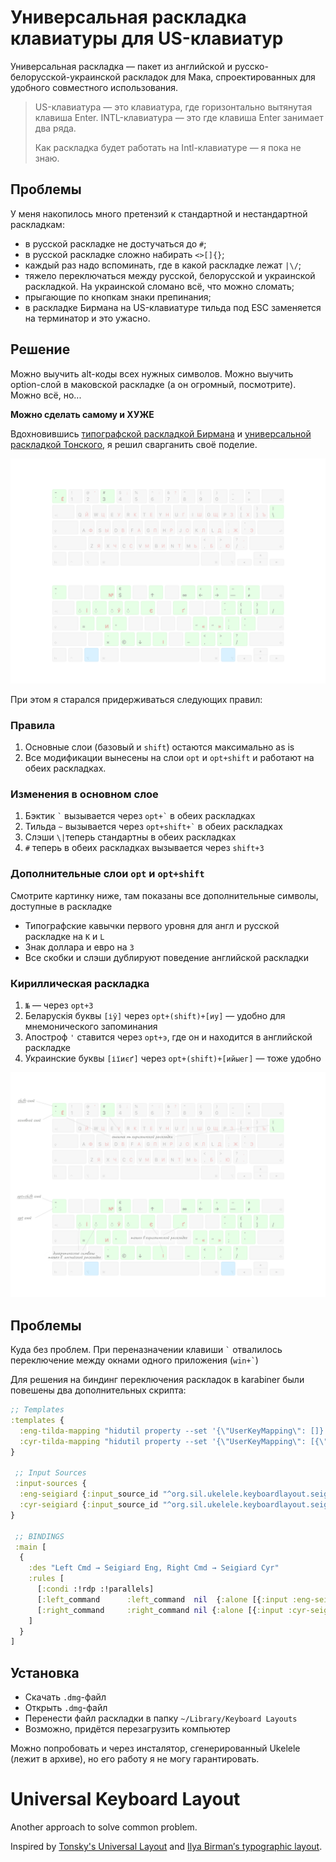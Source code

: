 # Универсальная раскладка клавиатуры для US-клавиатур

Универсальная раскладка — пакет из английской и русско-белорусской-украинской раскладок для Мака, спроектированных для удобного совместного использования.

> US-клавиатура — это клавиатура, где горизонтально вытянутая клавиша Enter. INTL-клавиатура — это где клавиша Enter занимает два ряда.
>
> Как раскладка будет работать на Intl-клавиатуре — я пока не знаю.

## Проблемы

У меня накопилось много претензий к стандартной и нестандартной раскладкам:
- в русской раскладке не достучаться до `#`;
- в русской раскладке сложно набирать `<>[]{}`;
- каждый раз надо вспоминать, где в какой раскладке лежат `|\/`;
- тяжело переключаться между русской, белорусской и украинской раскладкой. На украинской сломано всё, что можно сломать;
- прыгающие по кнопкам знаки препинания;
- в раскладке Бирмана на US-клавиатуре тильда под ESC заменяется на терминатор и это ужасно.

## Решение

Можно выучить alt-коды всех нужных символов. Можно выучить option-слой в маковской раскладке (а он огромный, посмотрите). Можно всё, но...

**Можно сделать самому и ХУЖЕ**

Вдохновившись [типографской раскладкой Бирмана](https://ilyabirman.ru/typography-layout/) и [универсальной раскладкой Тонского](https://github.com/tonsky/Universal-Layout), я решил сварганить своё поделие.

![Keyboard Layout, with transparent backgrount](./Seigiard-keyboard-layout.png)

При этом я старался придерживаться следующих правил:

### Правила

1. Основные слои (базовый и `shift`) остаются максимально as is
2. Все модификации вынесены на слои `opt` и `opt+shift` и работают на обеих раскладках.

### Изменения в основном слое

1. Бэктик `` ` `` вызывается через `` opt+` `` в обеих раскладках
2. Тильда `` ~ `` вызывается через `` opt+shift+` `` в обеих раскладках
3. Слэши `\|`теперь стандартны в обеих раскладках
4. `#` теперь в обеих раскладках вызывается через `shift+3`

### Дополнительные слои `opt` и `opt+shift`
Смотрите картинку ниже, там показаны все дополнительные символы, доступные в раскладке

- Типографские кавычки первого уровня для англ и русской раскладке на `K` и `L`
- Знак доллара и евро на `3`
- Все скобки и слэши дублируют поведение английской раскладки

### Кириллическая раскладка

1. `№` — через `opt+3`
2. Беларускія буквы `[іў]` через `opt+(shift)+[иу]` — удобно для мнемонического запоминания
3. Апостроф `'` ставится через `opt+э`, где он и находится в английской раскладке
4. Украинские буквы `[іїиєґ]` через `opt+(shift)+[ийыег]` — тоже удобно

![Keyboard Layout with descriptions](./Seigiard-keyboard-layout-with-description.png)

## Проблемы

Куда без проблем. При переназначении клавиши `` ` `` отвалилось переключение между окнами одного приложения (`` win+` ``)

Для решения на биндинг переключения раскладок в karabiner были повешены два дополнительных скрипта:

```clojure
;; Templates
:templates {
  :eng-tilda-mapping "hidutil property --set '{\"UserKeyMapping\": []}'"
  :cyr-tilda-mapping "hidutil property --set '{\"UserKeyMapping\": [{\"HIDKeyboardModifierMappingSrc\": 0x700000064, \"HIDKeyboardModifierMappingDst\": 0x700000035}, {\"HIDKeyboardModifierMappingSrc\": 0x700000035, \"HIDKeyboardModifierMappingDst\": 0x700000064}]}'"
}

 ;; Input Sources
 :input-sources {
  :eng-seigiard {:input_source_id "^org.sil.ukelele.keyboardlayout.seigiardlayout.english-seigiardtypography$"}
  :cyr-seigiard {:input_source_id "^org.sil.ukelele.keyboardlayout.seigiardlayout.cyrillic-seigiardtypography$"}
}

 ;; BINDINGS
 :main [
  {
    :des "Left Cmd → Seigiard Eng, Right Cmd → Seigiard Cyr"
    :rules [
      [:condi :!rdp :!parallels]
      [:left_command      :left_command  nil  {:alone [{:input :eng-seigiard} [:eng-tilda-mapping]]}]
      [:right_command     :right_command nil {:alone [{:input :cyr-seigiard} [:cyr-tilda-mapping]]}]
    ]
  }
]
```

## Установка

- Скачать `.dmg`-файл
- Открыть `.dmg`-файл
- Перенести файл раскладки в папку `~/Library/Keyboard Layouts`
- Возможно, придётся перезагрузить компьютер

Можно попробовать и через инсталятор, сгенерированный Ukelele (лежит в архиве), но его работу я не могу гарантировать.

# Universal Keyboard Layout

Another approach to solve common problem.

Inspired by [Tonsky's Universal Layout](https://github.com/tonsky/Universal-Layout) and [Ilya Birman′s typographic layout](https://ilyabirman.ru/typography-layout/).